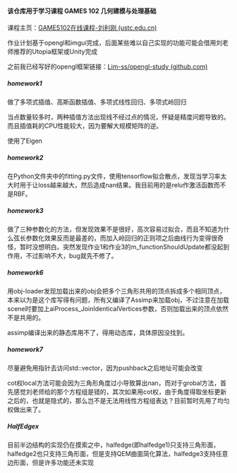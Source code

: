#### 该仓库用于学习课程 GAMES 102 几何建模与处理基础

课程主页：[GAMES102在线课程-刘利刚 (ustc.edu.cn)](http://staff.ustc.edu.cn/~lgliu/Courses/GAMES102_2020/default.html)

作业计划基于opengl和imgui完成，后面某些难以自己实现的功能可能会借用刘老师推荐的Utopia框架或Unity完成

之前我已经写好的opengl框架链接：[Lim-ss/opengl-study (github.com)](https://github.com/Lim-ss/opengl-study)

##### homework1

做了多项式插值、高斯函数插值、多项式线性回归、多项式岭回归

当点数量较多时，两种插值方法出现线不经过点的情况，怀疑是精度问题导致的。而且插值耗的CPU性能较大，因为要解大规模矩阵的逆。

使用了Eigen

##### homework2

在Python文件夹中的fitting.py文件，使用tensorflow拟合散点，发现当学习率太大时用于让loss越来越大，然后造成nan结果。我目前用的是relu作激活函数而不是RBF。

##### homework3

做了三种参数化的方法，但发现效果不是很好，高次容易过拟合，而且不知道为什么弦长参数化效果反而是最差的，而加入岭回归的正则项之后曲线行为变得很奇怪，暂时没想明白。突然发现作业1和作业3的m_functionShouldUpdate都没起到作用，不过影响不大，bug就先不修了。

##### homework6

用obj-loader发现加载出来的obj会把多个三角形共用的顶点拆成多个相同顶点，本来以为是这个库写得有问题，所有又编译了Assimp来加载obj，不过注意在加载scene时要加上aiProcess_JoinIdenticalVertices参数，否则加载出来的顶点依然不是共用的。

assimp编译出来的静态库用不了，得用动态库，具体原因没找到。

##### homework7

尽量避免用指针去访问std::vector，因为pushback之后地址可能会改变

cot权local方法可能会因为三角形角度过小导致算出nan，而对于grobal方法，首先感觉刘老师给的那个方程组是错的，其次如果用cot权，由于角度得取坐标更新之后的，也就是隐式的，那么岂不是无法用线性方程组表达？目前暂时先用了均匀权做出来了。

##### HalfEdgex

目前半边结构的实现仍在摸索之中，halfedge(即halfedge1)只支持三角形面，halfedge2也只支持三角形面，但是支持QEM曲面简化算法，halfedge3支持任意边形面，但是许多功能还未实现
